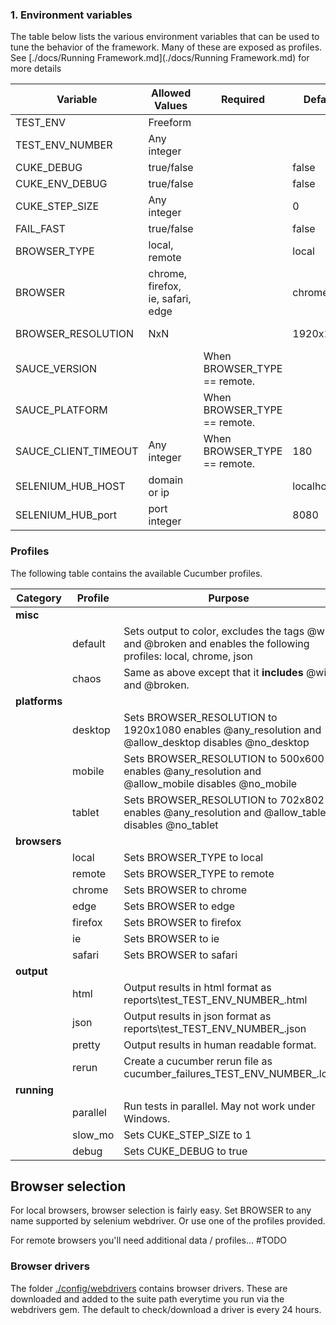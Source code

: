 ### 1. Environment variables

The table below lists the various environment variables that can be used to tune the behavior of the framework.  Many of these are exposed as profiles. 
See [./docs/Running Framework.md](./docs/Running Framework.md) for more details

| Variable               | Allowed Values                    | Required                      | Default   | Info                                                         |
| ---------------------- | --------------------------------- | ----------------------------- | --------- | ------------------------------------------------------------ |
| TEST\_ENV              | Freeform                          |                               |           | Used to differentiate which environment you're running in.   |
| TEST\_ENV\_NUMBER      | Any integer                       |                               |           | Used for differentiating between children when running tests in parallel. |
| CUKE\_DEBUG            | true/false                        |                               | false     | If set to true, a pry session will be opened when a test fails. |
| CUKE\_ENV\_DEBUG       | true/false                        |                               | false     | If set to true, a pry session will be opened eat the end of env.rb |
| CUKE\_STEP\_SIZE       | Any integer                       |                               | 0         | If set to a non-zero value, test execution will stop and wait for a keypress.  Useful for doing demos. |
| FAIL\_FAST             | true/false                        |                               | false     | When true, stops cucumber after first failure, no other tests run |
| BROWSER\_TYPE          | local, remote                     |                               | local     | Set to local to use browsers via your local machine.   Set to remote to use browsers via sauce labs. |
| BROWSER                | chrome, firefox, ie, safari, edge |                               | chrome    | Set to the brand of browser you want to test under.          |
| BROWSER\_RESOLUTION    | NxN                               |                               | 1920x1080 | Used to specify a specific resolution for the browser window.  For example: 1024x768 |
| SAUCE\_VERSION         |                                   | When BROWSER\_TYPE == remote. |           | Specify sauce version to use. See (https://wiki.saucelabs.com/display/DOCS/Platform+Configurator#/) |
| SAUCE\_PLATFORM        |                                   | When BROWSER\_TYPE == remote. |           | Specify suace platform to use. See (https://wiki.saucelabs.com/display/DOCS/Platform+Configurator#/) |
| SAUCE\_CLIENT\_TIMEOUT | Any integer                       | When BROWSER\_TYPE == remote. | 180       | Used to set timeout for Sauce Lab connections                |
| SELENIUM\_HUB\_HOST    | domain or ip                      |                               | localhost | used to specify selenium grid host                           |
| SELENIUM\_HUB\_port    | port integer                      |                               | 8080      | used to specify selenium grid port                           |


### Profiles

The following table contains the available Cucumber profiles.

| Category      | Profile  | Purpose                                                      |
| ------------- | -------- | ------------------------------------------------------------ |
| __misc__      |          |                                                              |
|               | default  | Sets output to color, excludes the tags @wip and @broken and enables the following profiles: local, chrome, json |
|               | chaos    | Same as above except that it __includes__ @wip and @broken.  |
| __platforms__ |          |                                                              |
|               | desktop  | Sets BROWSER_RESOLUTION to 1920x1080 enables @any_resolution and @allow_desktop disables @no_desktop |
|               | mobile   | Sets BROWSER_RESOLUTION to 500x600 enables @any_resolution and @allow_mobile disables @no_mobile |
|               | tablet   | Sets BROWSER_RESOLUTION to 702x802 enables @any_resolution and @allow_tablet disables @no_tablet |
| __browsers__  |          |                                                              |
|               | local    | Sets BROWSER\_TYPE to local                                  |
|               | remote   | Sets BROWSER\_TYPE to remote                                 |
|               | chrome   | Sets BROWSER to chrome                                       |
|               | edge     | Sets BROWSER to edge                                         |
|               | firefox  | Sets BROWSER to firefox                                      |
|               | ie       | Sets BROWSER to ie                                           |
|               | safari   | Sets BROWSER to safari                                       |
| __output__    |          |                                                              |
|               | html     | Output results in html format as reports\test_TEST\_ENV\_NUMBER_.html |
|               | json     | Output results in json format as reports\test_TEST\_ENV\_NUMBER_.json |
|               | pretty   | Output results in human readable format.                     |
|               | rerun    | Create a cucumber rerun file as cucumber_failures_TEST\_ENV\_NUMBER_.log |
| __running__   |          |                                                              |
|               | parallel | Run tests in parallel.  May not work under Windows.          |
|               | slow_mo  | Sets CUKE\_STEP\_SIZE to 1                                   |
|               | debug    | Sets CUKE\_DEBUG to true                                     |



## Browser selection

For local browsers, browser selection is fairly easy.  Set BROWSER to any name supported by selenium webdriver.  Or use one of the profiles provided.

For remote browsers you'll need additional data / profiles...  #TODO

### Browser drivers

The folder [./config/webdrivers](./config/webdrivers) contains browser drivers.  These are downloaded and added to the suite path everytime you run via the webdrivers gem.  The default to check/download a driver is every 24 hours.